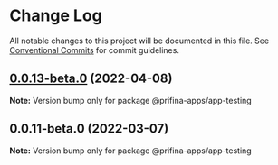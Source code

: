 # Change Log

All notable changes to this project will be documented in this file.
See [Conventional Commits](https://conventionalcommits.org) for commit guidelines.

## [0.0.13-beta.0](https://prifina-admin/prifina/app-desktop/compare/@prifina-apps/app-testing@0.0.11-beta.0...@prifina-apps/app-testing@0.0.13-beta.0) (2022-04-08)

**Note:** Version bump only for package @prifina-apps/app-testing





## 0.0.11-beta.0 (2022-03-07)

**Note:** Version bump only for package @prifina-apps/app-testing
